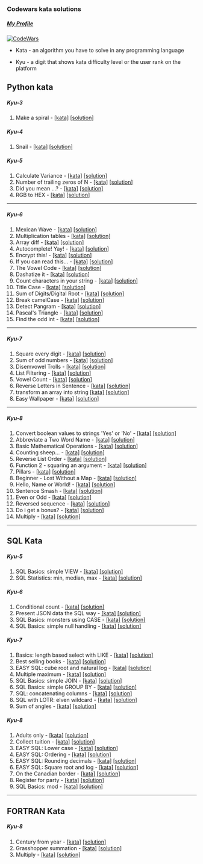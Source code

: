 ### Codewars kata solutions
##### [My Profile](https://www.codewars.com/users/petr.streltsov)
[![CodeWars](https://www.codewars.com/users/petr.streltsov/badges/large)](https://www.codewars.com/users/petr.streltsov "My Honor Badge")

- Kata - an algorithm you have to solve in any programming language

- Kyu - a digit that shows kata difficulty level or the user rank on the platform

[comment]: <> (### [Python Kata]&#40;kata_lists/python.md&#41;)
## Python kata

##### Kyu-3
1. Make a spiral - [[kata]](https://www.codewars.com/kata/534e01fbbb17187c7e0000c6) [[solution]](python/kyu3_make_a_spiral.py)

##### Kyu-4
1. Snail - [[kata]](https://www.codewars.com/kata/521c2db8ddc89b9b7a0000c1) [[solution]](python/kyu4_snail.py)

##### Kyu-5
1. Calculate Variance - [[kata]](https://www.codewars.com/kata/5266fba01283974e720000fa) [[solution]](python/kyu5_calculate_variance.py)
2. Number of trailing zeros of N - [[kata]](https://www.codewars.com/kata/52f787eb172a8b4ae1000a34) [[solution]](python/kyu5_number_of_trailing_zeros_of_N.py)
3. Did you mean ...? - [[kata]](https://www.codewars.com/kata/5259510fc76e59579e0009d4) [[solution]](python/kyu5_did_you_mean.py)
4. RGB to HEX - [[kata]](https://www.codewars.com/kata/513e08acc600c94f01000001) [[solution]](python/kyu5_rgb_to_hex.py)

---
##### Kyu-6
1. Mexican Wave - [[kata]](https://www.codewars.com/kata/58f5c63f1e26ecda7e000029) [[solution]](python/kyu6_mexican_wave.py)
2. Multiplication tables - [[kata]](https://www.codewars.com/kata/5432fd1c913a65b28f000342) [[solution]](python/kyu6_multiplication_tables.py)
3. Array diff - [[kata]](https://www.codewars.com/kata/523f5d21c841566fde000009) [[solution]](python/kyu6_array_diff.py)
4. Autocomplete! Yay! - [[kata]](https://www.codewars.com/kata/5389864ec72ce03383000484) [[solution]](python/kyu6_autocomplete_yay.py)
5. Encrypt this! - [[kata]](https://www.codewars.com/kata/5848565e273af816fb000449) [[solution]](python/kyu6_encrypt_this.py)
6. If you can read this... - [[kata]](https://www.codewars.com/kata/586538146b56991861000293) [[solution]](python/kyu6_if_you_can_read_this.py)
7. The Vowel Code - [[kata]](https://www.codewars.com/kata/53697be005f803751e0015aa) [[solution]](python/kyu6_the_vowel_code.py)
8. Dashatize it - [[kata]](https://www.codewars.com/kata/58223370aef9fc03fd000071) [[solution]](python/kyu6_dashatize_it.py)
9. Count characters in your string - [[kata]](https://www.codewars.com/kata/52efefcbcdf57161d4000091) [[solution]](python/kyu6_count_characters_in_string.py)
10. Title Case - [[kata]](https://www.codewars.com/kata/5202ef17a402dd033c000009) [[solution]](python/kyu6_title_case.py)
11. Sum of Digits/Digital Root - [[kata]](https://www.codewars.com/kata/541c8630095125aba6000c00) [[solution]](python/kyu6_sum_of_the_digits.py)
12. Break camelCase - [[kata]](https://www.codewars.com/kata/5208f99aee097e6552000148) [[solution]](python/kyu6_break_camel_case.py)
13. Detect Pangram - [[kata]](https://www.codewars.com/kata/545cedaa9943f7fe7b000048) [[solution]](python/kyu6_detect_pangram.py)
14. Pascal's Triangle - [[kata]](https://www.codewars.com/kata/5226eb40316b56c8d500030f) [[solution]](python/kyu6_pascals_triangle.py)
15. Find the odd int - [[kata]](https://www.codewars.com/kata/54da5a58ea159efa38000836) [[solution]](python/kyu6_find_the_odd_int.py)

-----
##### Kyu-7
1. Square every digit - [[kata]](https://www.codewars.com/kata/546e2562b03326a88e000020) [[solution]](python/kyu7_square_digits.py)
2. Sum of odd numbers - [[kata]](https://www.codewars.com/kata/55fd2d567d94ac3bc9000064) [[solution]](python/kyu7_sum_of_odd_number.py)
3. Disemvowel Trolls - [[kata]](https://www.codewars.com/kata/52fba66badcd10859f00097e) [[solution]](python/kyu7_disemvowel.py)
4. List Filtering - [[kata]](https://www.codewars.com/kata/53dbd5315a3c69eed20002dd) [[solution]](python/kyu7_list_filtering.py)
5. Vowel Count - [[kata]](https://www.codewars.com/kata/54ff3102c1bad923760001f3) [[solution]](python/kyu7_vowels_count.py)
6. Reverse Letters in Sentence - [[kata]](https://www.codewars.com/kata/57ebdf944cde58f973000405) [[solution]](python/kyu7_reverse_letters_in_sentence.py)
7. transform an array into string [[kata]](https://www.codewars.com/kata/59a602dc57019008d900004e/train/python) [[solution]](python/kyu7_transform_an_array_into_strig.py)
8. Easy Wallpaper - [[kata]](https://www.codewars.com/kata/567501aec64b81e252000003) [[solution]](python/kyu7_easy_wallpaper.py)

-----
##### Kyu-8
1. Convert boolean values to strings 'Yes' or 'No' - [[kata]](https://www.codewars.com/kata/53369039d7ab3ac506000467) [[solution]](python/kyu8_convert_boolean_values_to_strings.py)
2. Abbreviate a Two Word Name - [[kata]](https://www.codewars.com/kata/57eadb7ecd143f4c9c0000a3) [[solution]](python/kyu8_abbreviate_a_two_word_name.py)
3. Basic Mathematical Operations - [[kata]](https://www.codewars.com/kata/57356c55867b9b7a60000bd7) [[solution]](python/kyu8_basic_mathematical_operations.py)
4. Counting sheep... -  [[kata]](https://www.codewars.com/kata/54edbc7200b811e956000556) [[solution]](python/kyu8_counting_sheep.py)
5. Reverse List Order - [[kata]](https://www.codewars.com/kata/53da6d8d112bd1a0dc00008b) [[solution]](python/kyu8_reverse_list_order.py)
6. Function 2 - squaring an argument -  [[kata]](https://www.codewars.com/kata/523b623152af8a30c6000027) [[solution]](python/kyu8_squaring_an_argument.py)
7. Pillars - [[kata]](https://www.codewars.com/kata/5bb0c58f484fcd170700063d) [[solution]](python/kyu8_pillars.py)
8. Beginner - Lost Without a Map - [[kata]](https://www.codewars.com/kata/57f781872e3d8ca2a000007e) [[solution]](python/kyu8_lost_without_map.py)
9. Hello, Name or World! - [[kata]](https://www.codewars.com/kata/57e3f79c9cb119374600046b) [[solution]](python/kyu8_hello_name_or_world.py)
10. Sentence Smash - [[kata]](https://www.codewars.com/kata/53dc23c68a0c93699800041d) [[solution]](python/kyu8_sentence_smash.py)
11. Even or Odd - [[kata]](https://www.codewars.com/kata/53da3dbb4a5168369a0000fe) [[solution]](python/kyu8_odd_even.py)
12. Reversed sequence - [[kata]](https://www.codewars.com/kata/5a00e05cc374cb34d100000d) [[solution]](python/kyu8_reversed_sequence.py)
13. Do i get a bonus? - [[kata]](https://www.codewars.com/kata/56f6ad906b88de513f000d96) [[solution]](python/kyu8_do_i_get_a_bonus.py)
14. Multiply - [[kata]](https://www.codewars.com/kata/50654ddff44f800200000004) [[solution]](python/kyu8_multiply.py)

-----

## SQL Kata

##### Kyu-5
1. SQL Basics: simple VIEW - [[kata]](https://www.codewars.com/kata/5811527d9d278b242f000006) [[solution]](sql/kyu5_SQL_Basics_simple_VIEW.sql)
2. SQL Statistics: min, median, max - [[kata]](https://www.codewars.com/kata/58167fa1f544130dcf000317) [[solution]](sql/kyu5_SQL_Statistics_min_median_max.sql)

##### Kyu-6
1. Conditional count - [[kata]](https://www.codewars.com/kata/5816a3ecf54413a113000074) [[solution]](sql/kyu6_conditional_count.sql)
2. Present JSON data the SQL way - [[kata]](https://www.codewars.com/kata/5daf515c3affec002b2fb921/train/sql) [[solution]](sql/kyu6_present_JSON_data_the_SQL_way.sql)
3. SQL Basics: monsters using CASE - [[kata]](https://www.codewars.com/kata/593ef0e98b90525e090000b9) [[solution]](sql/kyu6_SQL_Basics_monsters_using_CASE.sql)
4. SQL Basics: simple null handling - [[kata]](https://www.codewars.com/kata/5811315e04adbbdb5000050e) [[solution]](sql/kyu6_SQL_Basics_simple_null_handling.sql)

##### Kyu-7
1. Basics: length based select with LIKE - [[kata]](https://www.codewars.com/kata/5a8d94d3ba1bb569e5000198) [[solution]](sql/kyu7_BASICS_length_based_select_with_like.sql)
2. Best selling books - [[kata]](https://www.codewars.com/kata/591127cbe8b9fb05bd00004b) [[solution]](sql/kyu7_best_selling_books.sql)
3. EASY SQL: cube root and natural log - [[kata]](https://www.codewars.com/kata/594a6ad320ac16a54400007f) [[solution]](sql/kyu7_Easy_SQL_cube_root_and_natural_log.sql)
4. Multiple maximum - [[kata]](https://www.codewars.com/kata/5aba780a6a176b029800041c) [[solution]](sql/kyu7_multiple_maximum.sql)
5. SQL Basics: simple JOIN - [[kata]](https://www.codewars.com/kata/5802e32dd8c944e562000020) [[solution]](sql/kyu7_SQL_Basics_simple_join.sql)
6. SQL Basics: simple GROUP BY - [[kata]](https://www.codewars.com/kata/58111f4ee10b5301a7000175) [[solution]](sql/kyu7_SQL_Basisc_simple_group_by.sql)
7. SQL: concatenating columns - [[kata]](https://www.codewars.com/kata/59440034e94fae05b2000073) [[solution]](sql/kyu7_SQL_concatenating_columns.sql)
8. SQL with LOTR: elven wildcard - [[kata]](https://www.codewars.com/kata/5ad90fb688a0b74111000055) [[solution]](sql/kyu7_SQL_with_LOTR_elven_wildcards.sql)
9. Sum of angles - [[kata]](https://www.codewars.com/kata/5a03b3f6a1c9040084001765) [[solution]](sql/kyu7_sum_of_angles.sql)

##### Kyu-8
1. Adults only - [[kata]](https://www.codewars.com/kata/590a95eede09f87472000213) [[solution]](sql/kyu8_adults_only.sql)
2. Collect tuition - [[kata]](https://www.codewars.com/kata/5910b0d378cc2ba91400000b) [[solution]](sql/kyu8_colect_tuition.sql)
3. EASY SQL: Lower case - [[kata]](https://www.codewars.com/kata/594800ba6fb152624300006d) [[solution]](sql/kyu8_EASY_SQL_lower_case.sql)
4. EASY SQL: Ordering - [[kata]](https://www.codewars.com/kata/593ed37c93350098d600001d) [[solution]](sql/kyu8_EASY_SQL_ordering.sql)
5. EASY SQL: Rounding decimals - [[kata]](https://www.codewars.com/kata/594a6133704e4daf5d00003d) [[solution]](sql/kyu8_EASY_SQL_rounding_decimals.sql)
6. EASY SQL: Square root and log - [[kata]](https://www.codewars.com/kata/594a691720ac16a544000075) [[solution]](sql/kyu8_EASY_SQL_square_root_and_log.sql)
7. On the Canadian border - [[kata]](https://www.codewars.com/kata/590ba881fe13cfdcc20001b4) [[solution]](sql/kyu8_on_the_canadian_border.sql)
8. Register for party - [[kata]](https://www.codewars.com/kata/590cc86f7557c0494000007e) [[solution]](sql/kyu8_register_for_party.sql)
9. SQL Basics: mod - [[kata]](https://www.codewars.com/kata/594a9592704e4d21bc000131) [[solution]](sql/kyu8_SQL_BASICS_mod.sql)

-----

## FORTRAN Kata

##### Kyu-8

1. Century from year - [[kata]](https://www.codewars.com/kata/5a3fe3dde1ce0e8ed6000097) [[solution]](fortran/century_from_year.f90)
2. Grasshopper summation - [[kata]](https://www.codewars.com/kata/55d24f55d7dd296eb9000030) [[solution]](fortran/grasshopper_summation.f90)
3. Multiply - [[kata]](https://www.codewars.com/kata/50654ddff44f800200000004) [[solution]](fortran/multiply.f90)
